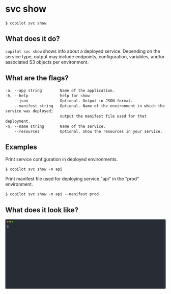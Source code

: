 # svc show
```console
$ copilot svc show
```

## What does it do?

`copilot svc show` shows info about a deployed service. Depending on the service type, output may include endpoints, configuration, variables, and/or associated S3 objects per environment.

## What are the flags?

```
-a, --app string        Name of the application.
-h, --help              help for show
    --json              Optional. Output in JSON format.
    --manifest string   Optional. Name of the environment in which the service was deployed;
                        output the manifest file used for that deployment.
-n, --name string       Name of the service.
    --resources         Optional. Show the resources in your service.
```

## Examples
Print service configuration in deployed environments.
```console
$ copilot svc show -n api
```

Print manifest file used for deploying service "api" in the "prod" environment.
```console
$ copilot svc show -n api --manifest prod
```

## What does it look like?

![Running copilot svc show](https://raw.githubusercontent.com/kohidave/copilot-demos/master/svc-show.svg?sanitize=true)